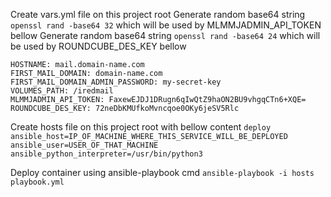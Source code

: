 Create vars.yml file on this project root
Generate random base64 string `openssl rand -base64 32` which will be used by MLMMJADMIN_API_TOKEN bellow
Generate random base64 string `openssl rand -base64 24` which will be used by ROUNDCUBE_DES_KEY bellow

```
HOSTNAME: mail.domain-name.com
FIRST_MAIL_DOMAIN: domain-name.com
FIRST_MAIL_DOMAIN_ADMIN_PASSWORD: my-secret-key
VOLUMES_PATH: /iredmail
MLMMJADMIN_API_TOKEN: FaxewEJDJ1DRugn6qIwQtZ9haON2BU9vhgqCTn6+XQE=
ROUNDCUBE_DES_KEY: 72neDbKMUfkoMvncqoe0OKy6jeSV5Rlc
```

Create hosts file on this project root with bellow content
`deploy ansible_host=IP_OF_MACHINE_WHERE_THIS_SERVICE_WILL_BE_DEPLOYED ansible_user=USER_OF_THAT_MACHINE ansible_python_interpreter=/usr/bin/python3`

Deploy container using ansible-playbook cmd
`ansible-playbook -i hosts playbook.yml`
